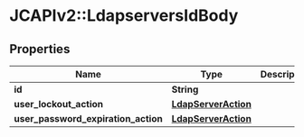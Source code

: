 # JCAPIv2::LdapserversIdBody

## Properties
Name | Type | Description | Notes
------------ | ------------- | ------------- | -------------
**id** | **String** |  | [optional] 
**user_lockout_action** | [**LdapServerAction**](LdapServerAction.md) |  | [optional] 
**user_password_expiration_action** | [**LdapServerAction**](LdapServerAction.md) |  | [optional] 

